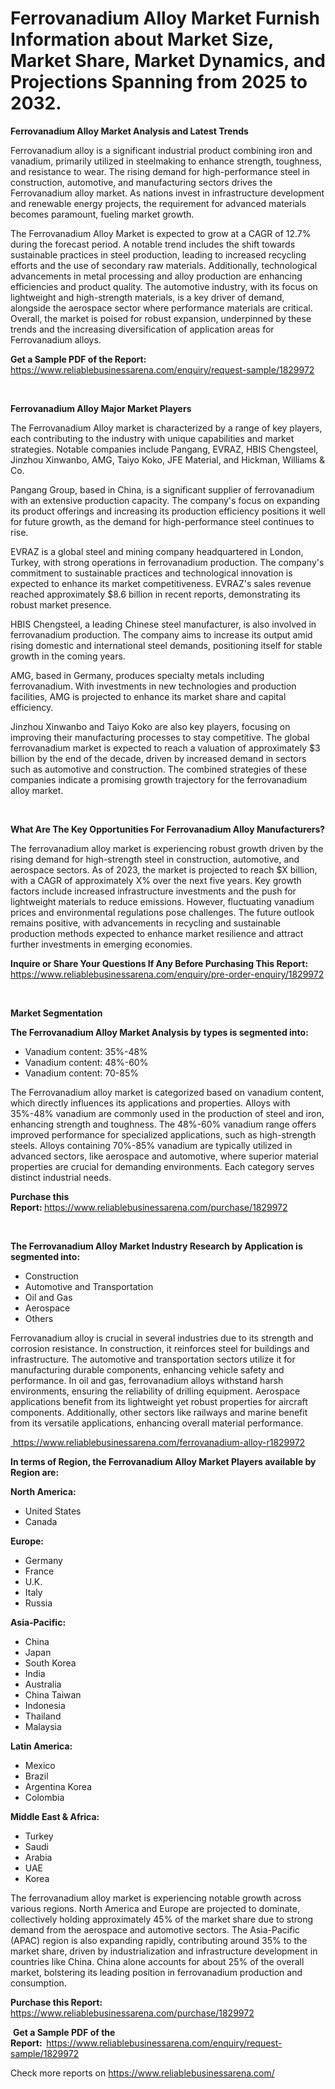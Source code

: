 <p><h1>Ferrovanadium Alloy Market Furnish Information about Market Size, Market Share, Market Dynamics, and Projections Spanning from 2025 to 2032.</h1></p><p><strong>Ferrovanadium Alloy Market Analysis and Latest Trends</strong></p>
<p><p>Ferrovanadium alloy is a significant industrial product combining iron and vanadium, primarily utilized in steelmaking to enhance strength, toughness, and resistance to wear. The rising demand for high-performance steel in construction, automotive, and manufacturing sectors drives the Ferrovanadium alloy market. As nations invest in infrastructure development and renewable energy projects, the requirement for advanced materials becomes paramount, fueling market growth. </p><p>The Ferrovanadium Alloy Market is expected to grow at a CAGR of 12.7% during the forecast period. A notable trend includes the shift towards sustainable practices in steel production, leading to increased recycling efforts and the use of secondary raw materials. Additionally, technological advancements in metal processing and alloy production are enhancing efficiencies and product quality. The automotive industry, with its focus on lightweight and high-strength materials, is a key driver of demand, alongside the aerospace sector where performance materials are critical. Overall, the market is poised for robust expansion, underpinned by these trends and the increasing diversification of application areas for Ferrovanadium alloys.</p></p>
<p><strong>Get a Sample PDF of the Report:&nbsp;</strong> <a href="https://www.reliablebusinessarena.com/enquiry/request-sample/1829972?utm_campaign=2262&utm_medium=2&utm_source=Github&utm_content=ia&utm_term=03022025&utm_id=ferrovanadium-alloy">https://www.reliablebusinessarena.com/enquiry/request-sample/1829972</a></p>
<p>&nbsp;</p>
<p><strong>Ferrovanadium Alloy Major Market Players</strong></p>
<p><p>The Ferrovanadium Alloy market is characterized by a range of key players, each contributing to the industry with unique capabilities and market strategies. Notable companies include Pangang, EVRAZ, HBIS Chengsteel, Jinzhou Xinwanbo, AMG, Taiyo Koko, JFE Material, and Hickman, Williams & Co.</p><p>Pangang Group, based in China, is a significant supplier of ferrovanadium with an extensive production capacity. The company's focus on expanding its product offerings and increasing its production efficiency positions it well for future growth, as the demand for high-performance steel continues to rise.</p><p>EVRAZ is a global steel and mining company headquartered in London, Turkey, with strong operations in ferrovanadium production. The company's commitment to sustainable practices and technological innovation is expected to enhance its market competitiveness. EVRAZ's sales revenue reached approximately $8.6 billion in recent reports, demonstrating its robust market presence.</p><p>HBIS Chengsteel, a leading Chinese steel manufacturer, is also involved in ferrovanadium production. The company aims to increase its output amid rising domestic and international steel demands, positioning itself for stable growth in the coming years.</p><p>AMG, based in Germany, produces specialty metals including ferrovanadium. With investments in new technologies and production facilities, AMG is projected to enhance its market share and capital efficiency.</p><p>Jinzhou Xinwanbo and Taiyo Koko are also key players, focusing on improving their manufacturing processes to stay competitive. The global ferrovanadium market is expected to reach a valuation of approximately $3 billion by the end of the decade, driven by increased demand in sectors such as automotive and construction. The combined strategies of these companies indicate a promising growth trajectory for the ferrovanadium alloy market.</p></p>
<p>&nbsp;</p>
<p><strong>What Are The Key Opportunities For Ferrovanadium Alloy Manufacturers?</strong></p>
<p><p>The ferrovanadium alloy market is experiencing robust growth driven by the rising demand for high-strength steel in construction, automotive, and aerospace sectors. As of 2023, the market is projected to reach $X billion, with a CAGR of approximately X% over the next five years. Key growth factors include increased infrastructure investments and the push for lightweight materials to reduce emissions. However, fluctuating vanadium prices and environmental regulations pose challenges. The future outlook remains positive, with advancements in recycling and sustainable production methods expected to enhance market resilience and attract further investments in emerging economies.</p></p>
<p><strong>Inquire or Share Your Questions If Any Before Purchasing This Report:</strong> <a href="https://www.reliablebusinessarena.com/enquiry/pre-order-enquiry/1829972?utm_campaign=2262&utm_medium=2&utm_source=Github&utm_content=ia&utm_term=03022025&utm_id=ferrovanadium-alloy">https://www.reliablebusinessarena.com/enquiry/pre-order-enquiry/1829972</a></p>
<p>&nbsp;</p>
<p><strong>Market Segmentation</strong></p>
<p><strong>The Ferrovanadium Alloy Market Analysis by types is segmented into:</strong></p>
<p><ul><li>Vanadium content: 35%-48%</li><li>Vanadium content: 48%-60%</li><li>Vanadium content: 70-85%</li></ul></p>
<p><p>The Ferrovanadium alloy market is categorized based on vanadium content, which directly influences its applications and properties. Alloys with 35%-48% vanadium are commonly used in the production of steel and iron, enhancing strength and toughness. The 48%-60% vanadium range offers improved performance for specialized applications, such as high-strength steels. Alloys containing 70%-85% vanadium are typically utilized in advanced sectors, like aerospace and automotive, where superior material properties are crucial for demanding environments. Each category serves distinct industrial needs.</p></p>
<p><strong>Purchase this Report:&nbsp;</strong><a href="https://www.reliablebusinessarena.com/purchase/1829972?utm_campaign=2262&utm_medium=2&utm_source=Github&utm_content=ia&utm_term=03022025&utm_id=ferrovanadium-alloy">https://www.reliablebusinessarena.com/purchase/1829972</a></p>
<p>&nbsp;</p>
<p><strong>The Ferrovanadium Alloy Market Industry Research by Application is segmented into:</strong></p>
<p><ul><li>Construction</li><li>Automotive and Transportation</li><li>Oil and Gas</li><li>Aerospace</li><li>Others</li></ul></p>
<p><p>Ferrovanadium alloy is crucial in several industries due to its strength and corrosion resistance. In construction, it reinforces steel for buildings and infrastructure. The automotive and transportation sectors utilize it for manufacturing durable components, enhancing vehicle safety and performance. In oil and gas, ferrovanadium alloys withstand harsh environments, ensuring the reliability of drilling equipment. Aerospace applications benefit from its lightweight yet robust properties for aircraft components. Additionally, other sectors like railways and marine benefit from its versatile applications, enhancing overall material performance.</p></p>
<p><a href="https://www.reliablebusinessarena.com/ferrovanadium-alloy-r1829972?utm_campaign=2262&utm_medium=2&utm_source=Github&utm_content=ia&utm_term=03022025&utm_id=ferrovanadium-alloy">&nbsp;https://www.reliablebusinessarena.com/ferrovanadium-alloy-r1829972</a></p>
<p><strong>In terms of Region, the Ferrovanadium Alloy Market Players available by Region are:</strong></p>
<p>
    <p> <strong> North America: </strong>
        <ul>
            <li>United States</li>
            <li>Canada</li>
        </ul>
        </p> 
    <p> <strong> Europe: </strong>
        <ul>
            <li>Germany</li>
            <li>France</li>
            <li>U.K.</li>
            <li>Italy</li>
            <li>Russia</li>
        </ul>
        </p> 
    <p> <strong> Asia-Pacific: </strong>
        <ul>
            <li>China</li>
            <li>Japan</li>
            <li>South Korea</li>
            <li>India</li>
            <li>Australia</li>
            <li>China Taiwan</li>
            <li>Indonesia</li>
            <li>Thailand</li>
            <li>Malaysia</li>
        </ul>
        </p> 
    <p> <strong> Latin America: </strong>
        <ul>
            <li>Mexico</li>
            <li>Brazil</li>
            <li>Argentina Korea</li>
            <li>Colombia</li>
        </ul>
        </p> 
    <p> <strong> Middle East & Africa: </strong>
        <ul>
            <li>Turkey</li>
            <li>Saudi</li>
            <li>Arabia</li>
            <li>UAE</li>
            <li>Korea</li>
        </ul>
    </p>
    </p>
<p><p>The ferrovanadium alloy market is experiencing notable growth across various regions. North America and Europe are projected to dominate, collectively holding approximately 45% of the market share due to strong demand from the aerospace and automotive sectors. The Asia-Pacific (APAC) region is also expanding rapidly, contributing around 35% to the market share, driven by industrialization and infrastructure development in countries like China. China alone accounts for about 25% of the overall market, bolstering its leading position in ferrovanadium production and consumption.</p></p>
<p><strong>Purchase this Report: </strong><a href="https://www.reliablebusinessarena.com/purchase/1829972?utm_campaign=2262&utm_medium=2&utm_source=Github&utm_content=ia&utm_term=03022025&utm_id=ferrovanadium-alloy">https://www.reliablebusinessarena.com/purchase/1829972</a></p>
<p>&nbsp;<strong>Get a Sample PDF of the Report:&nbsp;&nbsp;</strong><a href="https://www.reliablebusinessarena.com/enquiry/request-sample/1829972?utm_campaign=2262&utm_medium=2&utm_source=Github&utm_content=ia&utm_term=03022025&utm_id=ferrovanadium-alloy">https://www.reliablebusinessarena.com/enquiry/request-sample/1829972</a></p>
<p><strong></strong></p>
<p>Check more reports on <a href="https://www.reliablebusinessarena.com/?utm_campaign=2262&utm_medium=2&utm_source=Github&utm_content=ia&utm_term=03022025&utm_id=ferrovanadium-alloy">https://www.reliablebusinessarena.com/</a></p>